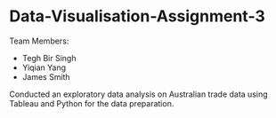 # Data-Visualisation-Assignment-3

Team Members:
- Tegh Bir Singh
- Yiqian Yang
- James Smith

Conducted an exploratory data analysis on Australian trade data using Tableau and Python for the data preparation. 
